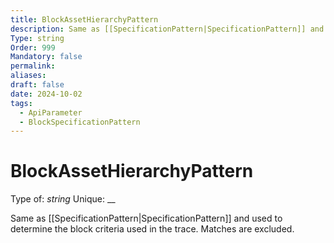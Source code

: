 ```yaml
---
title: BlockAssetHierarchyPattern
description: Same as [[SpecificationPattern|SpecificationPattern]] and used to determine the block criteria used in the trace. Matches are excluded.
Type: string
Order: 999
Mandatory: false
permalink: 
aliases: 
draft: false
date: 2024-10-02
tags:
  - ApiParameter
  - BlockSpecificationPattern
---
```

# BlockAssetHierarchyPattern

Type of: _string_
Unique: __

Same as [[SpecificationPattern|SpecificationPattern]] and used to determine the block criteria used in the trace. Matches are excluded.
